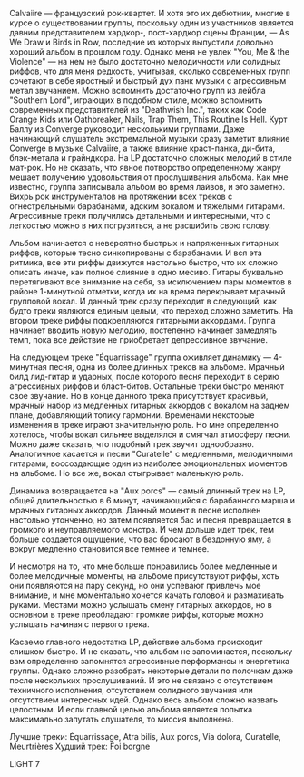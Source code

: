 Calvaiire — французский рок-квартет. И хотя это их дебютник, многие в курсе о существовании группы, поскольку один из участников является давним представителем хардкор-, пост-хардкор сцены Франции, — As We Draw и Birds in Row, последние из которых выпустили довольно хороший альбом в прошлом году. Однако меня не увлек "You, Me & the Violence" — на нем не было достаточно мелодичности или солидных риффов, что для меня редкость, учитывая, сколько современных групп сочетают в себе яростный и быстрый дух панк музыки с агрессивным метал звучанием. Можно вспомнить достаточно групп из лейбла "Southern Lord", играющих в подобном стиле, можно вспомнить современных представителей из "Deathwish Inc.", таких как Code Orange Kids или Oathbreaker, Nails, Trap Them, This Routine Is Hell. Курт Баллу из Converge руководит несколькими группами. Даже начинающий слушатель экстремальной музыки сразу заметит влияние Converge в музыке Calvaiire, а также влияние краст-панка, ди-бита, блэк-метала и грайндкора. На LP достаточно сложных мелодий в стиле мат-рок. Но не сказать, что явное потворство определенному жанру мешает получению удовольствия от прослушивания альбома. Как мне известно, группа записывала альбом во время лайвов, и это заметно. Вихрь рок инструменталов на протяжении всех треков с огнестрельными барабанами, адским вокалом и тяжелыми гитарами. Агрессивные треки получились детальными и интересными, что с легкостью можно в них погрузиться, а не расшибить свою голову.

Альбом начинается с невероятно быстрых и напряженных гитарных риффов, которые тесно синкопированы с барабанами. И вся эта ритмика, все эти риффы движутся настолько быстро, что их сложно описать иначе, как полное слияние в одно месиво. Гитары буквально перетягивают все внимание на себя, за исключением пары моментов в районе 1-минутной отметки, когда их на время перекрывает мрачный групповой вокал. И данный трек сразу переходит в следующий, как будто треки являются единым целым, что переход сложно заметить. На втором треке риффы подкрепляются гитарными аккордами. Группа начинает вводить новую мелодию, постепенно начинает замедлять темп, пока все действие не приобретает депрессивное звучание.

На следующем треке "Équarrissage" группа оживляет динамику — 4-минутная песня, одна из более длинных треков на альбоме. Мрачный билд лид-гитар и ударных, после которого песня переходит в серию агрессивных риффов и бласт-битов. Остальные треки быстро меняют свое звучание. Но в конце данного трека присутствует красивый, мрачный набор из медленных гитарных аккордов с вокалом на заднем плане, добавляющий толику гармонии. Временами некоторые изменения в треке играют значительную роль. Но мне определенно хотелось, чтобы вокал сильнее выделялся и смягчал атмосферу песни. Можно даже сказать, что подобный трек звучит однообразно. Аналогичное касается и песни "Curatelle" с медленными, мелодичными гитарами, воссоздающие один из наиболее эмоциональных моментов на альбоме. Но все же, вокал отыгрывает маленькую роль.

Динамика возвращается на "Aux porcs" — самый длинный трек на LP, общей длительностью в 6 минут, начинающийся с барабанного марша и мрачных гитарных аккордов. Данный момент в песне исполнен настолько утонченно, но затем появляется бас и песня превращается в громкого и неуправляемого монстра. И чем дольше идет трек, тем больше создается ощущение, что вас бросают в бездонную яму, а вокруг медленно становится все темнее и темнее.

И несмотря на то, что мне больше понравились более медленные и более мелодичные моменты, на альбоме присутствуют риффы, хоть они появляются на пару секунд, но они успевают привлечь мое внимание, и мне моментально хочется качать головой и размахивать руками. Местами можно услышать смену гитарных аккордов, но в основном в треке преобладают громкие риффы, которые можно услышать начиная с первого трека.

Касаемо главного недостатка LP, действие альбома происходит слишком быстро. И не сказать, что альбом не запоминается, поскольку вам определенно запомнятся агрессивные перформансы и энергетика группы. Однако сложно разобрать некоторые детали по полочкам даже после нескольких прослушиваний. И это не связано с отсутствием техничного исполнения, отсутствием солидного звучания или отсутствием интересных идей. Однако весь альбом сложно назвать целостным. И если главной целью альбома является попытка максимально запутать слушателя, то миссия выполнена.

Лучшие треки: Équarrissage, Atra bilis, Aux porcs, Via dolora, Curatelle, Meurtrières
Худший трек: Foi borgne

LIGHT 7
